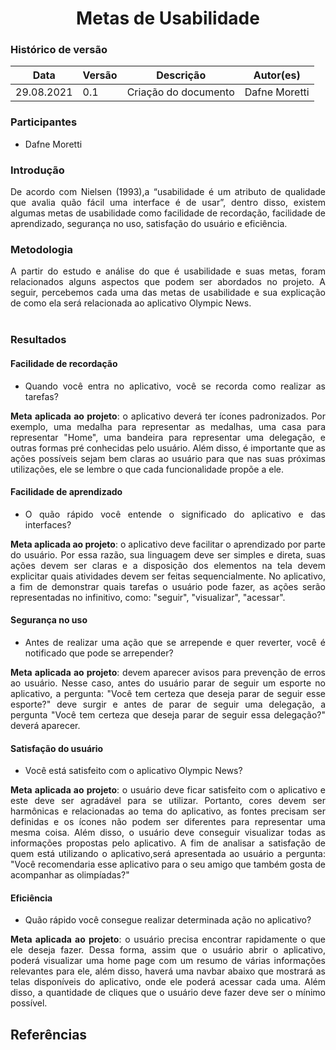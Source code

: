 # <center> Metas de Usabilidade


### Histórico de versão<br>

|Data | Versão | Descrição | Autor(es)|
| -- | -- | -- | -- |
| 29.08.2021 | 0.1 | Criação do documento | Dafne Moretti|

### Participantes

* Dafne Moretti

### Introdução
<div align="justify"> De acordo com Nielsen (1993),a “usabilidade é um atributo de qualidade que avalia quão fácil uma interface é de usar”, dentro disso, existem algumas metas de usabilidade como facilidade de recordação, facilidade de aprendizado, segurança no uso, satisfação do usuário e eficiência.

</div>

### Metodologia
<div align="justify"> A partir do estudo e análise do que é usabilidade e suas metas, foram relacionados alguns aspectos que podem ser abordados no projeto. A seguir, percebemos cada uma das metas de usabilidade e sua explicação de como ela será relacionada ao aplicativo Olympic News.
</div><br>

### Resultados
<div align="justify">

#### __Facilidade de recordação__

* Quando você entra no aplicativo, você se recorda como realizar as tarefas?

__Meta aplicada ao projeto__: o aplicativo deverá ter ícones padronizados. Por exemplo, uma medalha para representar as medalhas, uma casa para representar "Home", uma bandeira para representar uma delegação, e outras formas pré conhecidas pelo usuário. Além disso, é importante que as ações possíveis sejam bem claras ao usuário para que nas suas próximas utilizações, ele se lembre o que cada funcionalidade propõe a ele.

#### __Facilidade de aprendizado__

* O quão rápido você entende o significado do aplicativo e das interfaces? 

__Meta aplicada ao projeto__: o aplicativo deve facilitar o aprendizado por parte do usuário. Por essa razão, sua linguagem deve ser simples e direta, suas ações devem ser claras e a disposição dos elementos na tela devem explicitar quais atividades devem ser feitas sequencialmente. No aplicativo, a fim de demonstrar quais tarefas o usuário pode fazer, as ações serão representadas no infinitivo, como: "seguir", "visualizar", "acessar".  

#### __Segurança no uso__

* Antes de realizar uma ação que se arrepende e quer reverter, você é notificado que pode se arrepender?

__Meta aplicada ao projeto__: devem aparecer avisos para prevenção de erros ao usuário. Nesse caso, antes do usuário parar de seguir um esporte no aplicativo, a pergunta: "Você tem certeza que deseja parar de seguir esse esporte?" deve surgir e antes de parar de seguir uma delegação, a pergunta "Você tem certeza que deseja parar de seguir essa delegação?" deverá aparecer.

#### __Satisfação do usuário__

* Você está satisfeito com o aplicativo Olympic News?

__Meta aplicada ao projeto__: o usuário deve ficar satisfeito com o aplicativo e este deve ser agradável para se utilizar. Portanto, cores devem ser harmônicas e relacionadas ao tema do aplicativo, as fontes precisam ser definidas e os ícones não podem ser diferentes para representar uma mesma coisa. Além disso, o usuário deve conseguir visualizar todas as informações propostas pelo aplicativo. A fim de analisar a satisfação de quem está utilizando o aplicativo,será apresentada ao usuário a pergunta: "Você recomendaria esse aplicativo para o seu amigo que também gosta de acompanhar as olimpíadas?"

#### __Eficiência__

* Quão rápido você consegue realizar determinada ação no aplicativo?

__Meta aplicada ao projeto__: o usuário precisa encontrar rapidamente o que ele deseja fazer. Dessa forma, assim que o usuário abrir o aplicativo, poderá visualizar uma home page com um resumo de várias informações relevantes para ele, além disso, haverá uma navbar abaixo que mostrará as telas disponíveis do aplicativo, onde ele poderá acessar cada uma. Além disso, a quantidade de cliques que o usuário deve fazer deve ser o mínimo possível.

</div>


## Referências
